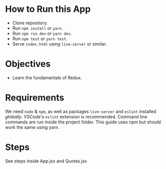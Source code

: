 # How to Run this App
  * Clone repository.
  * Run `npm install` or `yarn`.
  * Run `npm run dev` or `yarn dev`.
  * Run `npm test` or `yarn test`.
  * Serve `index.html` using `live-server` or similar.

# Objectives
  * Learn the fundamentals of Redux.

# Requirements
We need `node` & `npm`, as well as packages `live-server` and `eslint` installed _globally_. VSCode's `eslint` extension is recommended. Command line commands are run inside the project folder. This guide uses npm but should work the same using yarn.

# Steps

See steps inside App.jsx and Quotes.jsx